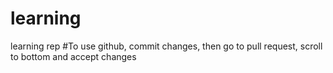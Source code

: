 # learning
learning rep
#To use github, commit changes, then go to pull request, scroll to bottom and accept changes

